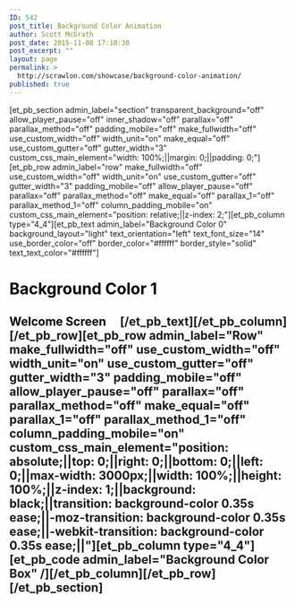 ```yaml
---
ID: 542
post_title: Background Color Animation
author: Scott McGrath
post_date: 2015-11-08 17:10:30
post_excerpt: ""
layout: page
permalink: >
  http://scrawlon.com/showcase/background-color-animation/
published: true
---
```

[et_pb_section admin_label="section" transparent_background="off" allow_player_pause="off" inner_shadow="off" parallax="off" parallax_method="off" padding_mobile="off" make_fullwidth="off" use_custom_width="off" width_unit="on" make_equal="off" use_custom_gutter="off" gutter_width="3" custom_css_main_element="width: 100%;||margin: 0;||padding: 0;"][et_pb_row admin_label="row" make_fullwidth="off" use_custom_width="off" width_unit="on" use_custom_gutter="off" gutter_width="3" padding_mobile="off" allow_player_pause="off" parallax="off" parallax_method="off" make_equal="off" parallax_1="off" parallax_method_1="off" column_padding_mobile="on" custom_css_main_element="position: relative;||z-index: 2;"][et_pb_column type="4_4"][et_pb_text admin_label="Background Color 0" background_layout="light" text_orientation="left" text_font_size="14" use_border_color="off" border_color="#ffffff" border_style="solid" text_text_color="#ffffff"] 
# <span style="color: #000000;">Background Color 1</span>

## <span style="color: #000000;">Welcome Screen</span>     [/et_pb_text][/et_pb_column][/et_pb_row][et_pb_row admin_label="Row" make_fullwidth="off" use_custom_width="off" width_unit="on" use_custom_gutter="off" gutter_width="3" padding_mobile="off" allow_player_pause="off" parallax="off" parallax_method="off" make_equal="off" parallax_1="off" parallax_method_1="off" column_padding_mobile="on" custom_css_main_element="position: absolute;||top: 0;||right: 0;||bottom: 0;||left: 0;||max-width: 3000px;||width: 100%;||height: 100%;||z-index: 1;||background: black;||transition: background-color 0.35s ease;||-moz-transition: background-color 0.35s ease;||-webkit-transition: background-color 0.35s ease;||"][et_pb_column type="4_4"][et_pb_code admin_label="Background Color Box" /][/et_pb_column][/et_pb_row][/et_pb_section]